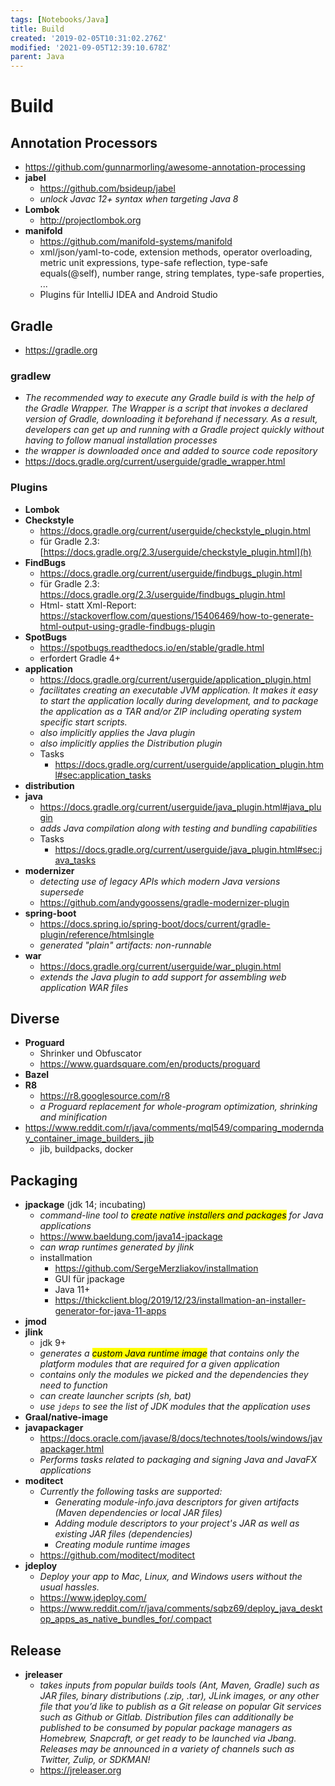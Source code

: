 ```yaml
---
tags: [Notebooks/Java]
title: Build
created: '2019-02-05T10:31:02.276Z'
modified: '2021-09-05T12:39:10.678Z'
parent: Java
---
```


# Build

## Annotation Processors
- <https://github.com/gunnarmorling/awesome-annotation-processing>
- **jabel**
  - <https://github.com/bsideup/jabel>
  - *unlock Javac 12+ syntax when targeting Java 8*
- **Lombok**
  - <http://projectlombok.org>
- **manifold**
  - <https://github.com/manifold-systems/manifold>
  - xml/json/yaml-to-code, extension methods, operator overloading, metric unit expressions, type-safe reflection, type-safe equals(@self), number range, string templates, type-safe properties, ...
  - Plugins für IntelliJ IDEA and Android Studio


## Gradle
- <https://gradle.org>

### gradlew
  - *The recommended way to execute any Gradle build is with the help of the Gradle Wrapper. The Wrapper is a script that invokes a declared version of Gradle, downloading it beforehand if necessary. As a result, developers can get up and running with a Gradle project quickly without having to follow manual installation processes*
  - *the wrapper is downloaded once and added to source code repository*
  - <https://docs.gradle.org/current/userguide/gradle_wrapper.html>

### Plugins
- **Lombok**
- **Checkstyle**
  - <https://docs.gradle.org/current/userguide/checkstyle_plugin.html>
  - für Gradle 2.3: [https://docs.gradle.org/2.3/userguide/checkstyle_plugin.html](h)
- **FindBugs**
  - <https://docs.gradle.org/current/userguide/findbugs_plugin.html>
  - für Gradle 2.3: <https://docs.gradle.org/2.3/userguide/findbugs_plugin.html>
  - Html- statt Xml-Report: <https://stackoverflow.com/questions/15406469/how-to-generate-html-output-using-gradle-findbugs-plugin>
- **SpotBugs**
  - <https://spotbugs.readthedocs.io/en/stable/gradle.html>
  - erfordert Gradle 4+
- **application**
  - <https://docs.gradle.org/current/userguide/application_plugin.html>
  - *facilitates creating an executable JVM application. It makes it easy to start the application locally during development, and to package the application as a TAR and/or ZIP including operating system specific start scripts.*
  - *also implicitly applies the Java plugin*
  - *also implicitly applies the Distribution plugin*
  - Tasks
    - <https://docs.gradle.org/current/userguide/application_plugin.html#sec:application_tasks>
- **distribution**
- **java**
  - <https://docs.gradle.org/current/userguide/java_plugin.html#java_plugin>
  - *adds Java compilation along with testing and bundling capabilities*
  - Tasks
    - <https://docs.gradle.org/current/userguide/java_plugin.html#sec:java_tasks>
- **modernizer**
  - *detecting use of legacy APIs which modern Java versions supersede*
  - <https://github.com/andygoossens/gradle-modernizer-plugin>
- **spring-boot**
  - <https://docs.spring.io/spring-boot/docs/current/gradle-plugin/reference/htmlsingle>
  - *generated "plain" artifacts: non-runnable*
- **war**
  - <https://docs.gradle.org/current/userguide/war_plugin.html>
  - *extends the Java plugin to add support for assembling web application WAR files*


## Diverse
- **Proguard**
  - Shrinker und Obfuscator
  - <https://www.guardsquare.com/en/products/proguard>
- **Bazel**
- **R8**
  - <https://r8.googlesource.com/r8>
  - *a Proguard replacement for whole-program optimization, shrinking and minification*
- <https://www.reddit.com/r/java/comments/mql549/comparing_modernday_container_image_builders_jib>
  - jib, buildpacks, docker


## Packaging
- **jpackage** (jdk 14; incubating)
  - *command-line tool to <mark>create native installers and packages</mark> for Java applications*
  - <https://www.baeldung.com/java14-jpackage>
  - *can wrap runtimes generated by jlink*
  - installmation
    - <https://github.com/SergeMerzliakov/installmation>
    - GUI für jpackage
    - Java 11+
    - <https://thickclient.blog/2019/12/23/installmation-an-installer-generator-for-java-11-apps>
- **jmod**
- **jlink**
  - jdk 9+
  - *generates a <mark>custom Java runtime image</mark> that contains only the platform modules that are required for a given application*
  - *contains only the modules we picked and the dependencies they need to function*
  - *can create launcher scripts (sh, bat)*
  - *use `jdeps` to see the list of JDK modules that the application uses*
- **Graal/native-image**
- **javapackager**
  - <https://docs.oracle.com/javase/8/docs/technotes/tools/windows/javapackager.html>
  - *Performs tasks related to packaging and signing Java and JavaFX applications*
- **moditect**
  - *Currently the following tasks are supported:*
    - *Generating module-info.java descriptors for given artifacts (Maven dependencies or local JAR files)*
    - *Adding module descriptors to your project's JAR as well as existing JAR files (dependencies)*
    - *Creating module runtime images*
  - <https://github.com/moditect/moditect>
- **jdeploy**
  - *Deploy your app to Mac, Linux, and Windows users without the usual hassles.*
  - <https://www.jdeploy.com/>
  - <https://www.reddit.com/r/java/comments/sqbz69/deploy_java_desktop_apps_as_native_bundles_for/.compact>


## Release
- **jreleaser**
  - *takes inputs from popular builds tools (Ant, Maven, Gradle) such as JAR files, binary distributions (.zip, .tar), JLink images, or any other file that you’d like to publish as a Git release on popular Git services such as Github or Gitlab. Distribution files can additionally be published to be consumed by popular package managers as Homebrew, Snapcraft, or get ready to be launched via Jbang. Releases may be announced in a variety of channels such as Twitter, Zulip, or SDKMAN!*
  - <https://jreleaser.org>
